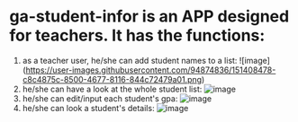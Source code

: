 # ga-student-infor is an APP designed for teachers. It has the functions:
1. as a teacher user, he/she can add student names to a list:
![image] (https://user-images.githubusercontent.com/94874836/151408478-c8c4875c-8500-4677-8116-844c72479a01.png)
2. he/she can have a look at the whole student list:
![image](https://user-images.githubusercontent.com/94874836/151409248-b6e2378e-9e84-400c-8f6f-f666afb0162b.png)
3. he/she can edit/input each student's gpa:
![image](https://user-images.githubusercontent.com/94874836/151408943-48bc313a-1067-4f0c-a508-46a6f66b3641.png)
4. he/she can look a student's details:
![image](https://user-images.githubusercontent.com/94874836/151409105-7fb3176b-63f1-4fc7-89a1-15d61239e895.png)
